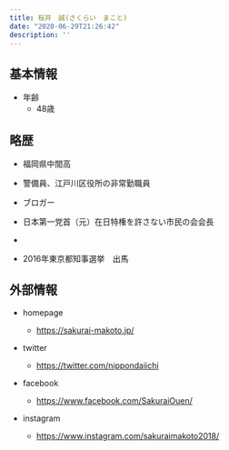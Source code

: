 ```yaml
---
title: 桜井　誠(さくらい　まこと)
date: "2020-06-29T21:26:42"
description: ''
---
```


## 基本情報

* 年齢
  * 48歳

## 略歴

* 福岡県中間高

* 警備員、江戸川区役所の非常勤職員

* ブロガー

* 日本第一党首（元）在日特権を許さない市民の会会長

* 

* 2016年東京都知事選挙　出馬


## 外部情報

* homepage
  * https://sakurai-makoto.jp/

* twitter
  * https://twitter.com/nippondaiichi


* facebook
  * https://www.facebook.com/SakuraiOuen/


* instagram
  * https://www.instagram.com/sakuraimakoto2018/

